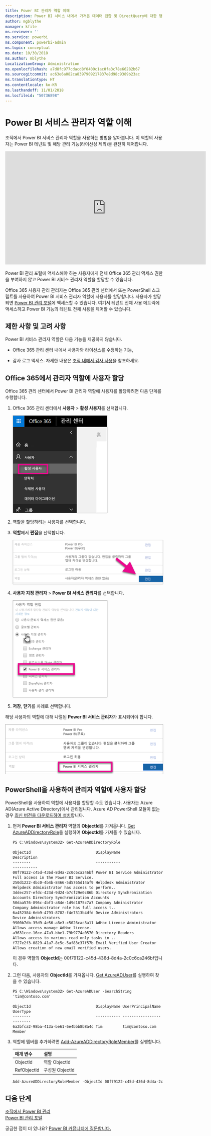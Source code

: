 ```yaml
---
title: Power BI 관리자 역할 이해
description: Power BI 서비스 내에서 가져온 데이터 집합 및 DirectQuery에 대한 행 수준 보안을 구성하는 방법입니다.
author: mgblythe
manager: kfile
ms.reviewer: ''
ms.service: powerbi
ms.component: powerbi-admin
ms.topic: conceptual
ms.date: 10/30/2018
ms.author: mblythe
LocalizationGroup: Administration
ms.openlocfilehash: a7d8fc977cdacd8f0409c1ac0fa3c78e66282b67
ms.sourcegitcommit: ac63e6a082ca8397909217837e8d98c9389b23ac
ms.translationtype: HT
ms.contentlocale: ko-KR
ms.lasthandoff: 11/01/2018
ms.locfileid: "50736898"
---
```

# <a name="understanding-the-power-bi-service-administrator-role"></a>Power BI 서비스 관리자 역할 이해

조직에서 Power BI 서비스 관리자 역할을 사용하는 방법을 알아봅니다. 이 역할의 사용자는 Power BI 테넌트 및 해당 관리 기능(라이선싱 제외)을 완전히 제어합니다.

<iframe width="640" height="360" src="https://www.youtube.com/embed/PQRbdJgEm3k?showinfo=0" frameborder="0" allowfullscreen></iframe>

Power BI 관리 포털에 액세스해야 하는 사용자에게 전체 Office 365 관리 액세스 권한을 부여하지 않고 Power BI 서비스 관리자 역할을 할당할 수 있습니다.

Office 365 사용자 관리 관리자는 Office 365 관리 센터에서 또는 PowerShell 스크립트를 사용하여 Power BI 서비스 관리자 역할에 사용자를 할당합니다. 사용자가 할당되면 [Power BI 관리 포털](service-admin-portal.md)에 액세스할 수 있습니다. 여기서 테넌트 전체 사용 메트릭에 액세스하고 Power BI 기능의 테넌트 전체 사용을 제어할 수 있습니다.

## <a name="limitations-and-considerations"></a>제한 사항 및 고려 사항

Power BI 서비스 관리자 역할은 다음 기능을 제공하지 않습니다.

* Office 365 관리 센터 내에서 사용자와 라이선스를 수정하는 기능,

* 감사 로그 액세스. 자세한 내용은 [조직 내에서 감사 사용](service-admin-auditing.md)을 참조하세요.

## <a name="assign-users-to-the-admin-role-in-office-365"></a>Office 365에서 관리자 역할에 사용자 할당

Office 365 관리 센터에서 Power BI 관리자 역할에 사용자를 할당하려면 다음 단계를 수행합니다.

1. Office 365 관리 센터에서 **사용자** > **활성 사용자**를 선택합니다.

    ![Office 365 관리 센터](media/service-admin-role/powerbi-admin-users.png)

1. 역할을 할당하려는 사용자를 선택합니다.

1. **역할**에서 **편집**을 선택합니다.

    ![역할 편집](media/service-admin-role/powerbi-admin-edit-roles.png)

1. **사용자 지정 관리자** > **Power BI 서비스 관리자**를 선택합니다.

    ![Power BI 서비스 관리자](media/service-admin-role/powerbi-admin-role.png)

1. **저장**, **닫기**를 차례로 선택합니다.

해당 사용자의 역할에 대해 나열된 **Power BI 서비스 관리자**가 표시되어야 합니다.

![역할](media/service-admin-role/powerbi-admin-role-set.png)

## <a name="assign-users-to-the-admin-role-with-powershell"></a>PowerShell을 사용하여 관리자 역할에 사용자 할당

PowerShell을 사용하여 역할에 사용자를 할당할 수도 있습니다. 사용자는 Azure AD(Azure Active Directory)에서 관리됩니다. Azure AD PowerShell 모듈이 없는 경우 [최신 버전을 다운로드하여 설치](https://www.powershellgallery.com/packages/AzureAD/)합니다.

1. 먼저 **Power BI 서비스 관리자** 역할의 **ObjectId**를 가져옵니다. [Get AzureADDirectoryRole](/powershell/module/azuread/get-azureaddirectoryrole)을 실행하여 **ObjectId**를 가져올 수 있습니다.

    ```
    PS C:\Windows\system32> Get-AzureADDirectoryRole

    ObjectId                             DisplayName                        Description
    --------                             -----------                        -----------
    00f79122-c45d-436d-8d4a-2c0c6ca246bf Power BI Service Administrator     Full access in the Power BI Service.
    250d1222-4bc0-4b4b-8466-5d5765d14af9 Helpdesk Administrator             Helpdesk Administrator has access to perform..
    3ddec257-efdc-423d-9d24-b7cf29e0c86b Directory Synchronization Accounts Directory Synchronization Accounts
    50daa576-896c-4bf3-a84e-1d9d1875c7a7 Company Administrator              Company Administrator role has full access t..
    6a452384-6eb9-4793-8782-f4e7313b4dfd Device Administrators              Device Administrators
    9900b7db-35d9-4e56-a8e3-c5026cac3a11 AdHoc License Administrator        Allows access manage AdHoc license.
    a3631cce-16ce-47a3-bbe1-79b9774a0570 Directory Readers                  Allows access to various read only tasks in ..
    f727e2f3-0829-41a7-8c5c-5af83c37f57b Email Verified User Creator        Allows creation of new email verified users.
    ```

    이 경우 역할의 **ObjectId**는 00f79122-c45d-436d-8d4a-2c0c6ca246bf입니다.

1. 그런 다음, 사용자의 **ObjectId**를 가져옵니다. [Get AzureADUser](/powershell/module/azuread/get-azureaduser)를 실행하여 찾을 수 있습니다.

    ```
    PS C:\Windows\system32> Get-AzureADUser -SearchString 'tim@contoso.com'

    ObjectId                             DisplayName UserPrincipalName      UserType
    --------                             ----------- -----------------      --------
    6a2bfca2-98ba-413a-be61-6e4bbb8b8a4c Tim         tim@contoso.com        Member
    ```

1. 역할에 멤버를 추가하려면 [Add-AzureADDirectoryRoleMember](/powershell/module/azuread/add-azureaddirectoryrolemember)를 실행합니다.

    | 매개 변수 | 설명 |
    | --- | --- |
    | ObjectId |역할 ObjectId |
    | RefObjectId |구성원 ObjectId |

    ```powershell
    Add-AzureADDirectoryRoleMember -ObjectId 00f79122-c45d-436d-8d4a-2c0c6ca246bf -RefObjectId 6a2bfca2-98ba-413a-be61-6e4bbb8b8a4c
    ```

## <a name="next-steps"></a>다음 단계

[조직에서 Power BI 관리](service-admin-administering-power-bi-in-your-organization.md)  
[Power BI 관리 포털](service-admin-portal.md)  

궁금한 점이 더 있나요? [Power BI 커뮤니티에 질문합니다.](http://community.powerbi.com/)